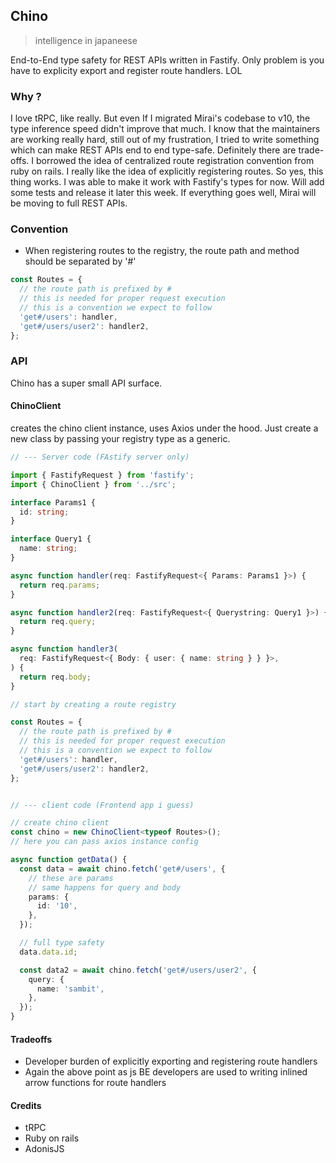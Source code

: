 ## Chino
> intelligence in japaneese

End-to-End type safety for REST APIs written in Fastify. Only problem is you have to explicity export and register route handlers. LOL

### Why ?
I love tRPC, like really. But even If I migrated Mirai's codebase to v10, the type inference speed didn't improve that much. I know that the maintainers are working really hard, still out of my frustration, I tried to write something which can make REST APIs end to end type-safe. Definitely there are trade-offs. I borrowed the idea of centralized route registration convention from ruby on rails. I really like the idea of explicitly registering routes. So yes, this thing works. I was able to make it work with Fastify's types for now. Will add some tests and release it later this week. If everything goes well, Mirai will be moving to full REST APIs.


### Convention
- When registering routes to the registry, the route path and method should be separated by '#'
```ts
const Routes = {
  // the route path is prefixed by #
  // this is needed for proper request execution
  // this is a convention we expect to follow
  'get#/users': handler,
  'get#/users/user2': handler2,
};
```

### API
Chino has a super small API surface.

#### ChinoClient
creates the chino client instance, uses Axios under the hood. Just create a new class by passing your registry type as a generic.
```ts
// --- Server code (FAstify server only)

import { FastifyRequest } from 'fastify';
import { ChinoClient } from '../src';

interface Params1 {
  id: string;
}

interface Query1 {
  name: string;
}

async function handler(req: FastifyRequest<{ Params: Params1 }>) {
  return req.params;
}

async function handler2(req: FastifyRequest<{ Querystring: Query1 }>) {
  return req.query;
}

async function handler3(
  req: FastifyRequest<{ Body: { user: { name: string } } }>,
) {
  return req.body;
}

// start by creating a route registry

const Routes = {
  // the route path is prefixed by #
  // this is needed for proper request execution
  // this is a convention we expect to follow
  'get#/users': handler,
  'get#/users/user2': handler2,
};


// --- client code (Frontend app i guess) 

// create chino client
const chino = new ChinoClient<typeof Routes>();
// here you can pass axios instance config

async function getData() {
  const data = await chino.fetch('get#/users', {
    // these are params
    // same happens for query and body
    params: {
      id: '10',
    },
  });

  // full type safety
  data.data.id;

  const data2 = await chino.fetch('get#/users/user2', {
    query: {
      name: 'sambit',
    },
  });
}
```

#### Tradeoffs
- Developer burden of explicitly exporting and registering route handlers
- Again the above point as js BE developers are used to writing inlined arrow functions for route handlers

#### Credits
- tRPC
- Ruby on rails
- AdonisJS